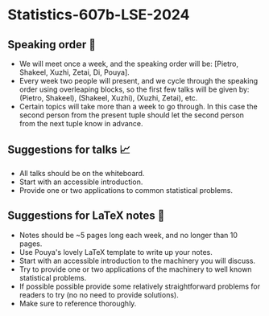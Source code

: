# Statistics-607b-LSE-2024

## Speaking order 🤭

* We will meet once a week, and the speaking order will be: [Pietro, Shakeel, Xuzhi, Zetai, Di, Pouya]. 
* Every week two people will present, and we cycle through the speaking order using overleaping blocks, so the first few talks will be given by: (Pietro, Shakeel), (Shakeel, Xuzhi), (Xuzhi, Zetai), etc.
* Certain topics will take more than a week to go through. In this case the second person from the present tuple should let the second person from the next tuple know in advance. 

## Suggestions for talks 📈

* All talks should be on the whiteboard.
* Start with an accessible introduction.
* Provide one or two applications to common statistical problems. 

## Suggestions for LaTeX notes 📖

* Notes should be ~5 pages long each week, and no longer than 10 pages.
* Use Pouya's lovely LaTeX template to write up your notes.
* Start with an accessible introduction to the machinery you will discuss.
* Try to provide one or two applications of the machinery to well known statistical problems. 
* If possible possible provide some relatively straightforward problems for readers to try (no no need to provide solutions).
* Make sure to reference thoroughly.
